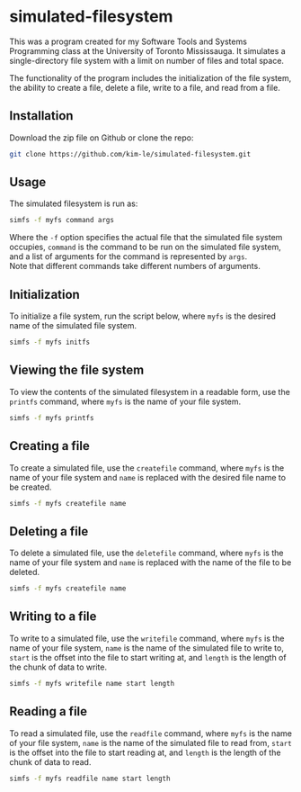 # simulated-filesystem
This was a program created for my Software Tools and Systems Programming class at the University of Toronto Mississauga. It simulates a single-directory file system with a limit on number of files and total space. 

The functionality of the program includes the initialization of the file system, the ability to create a file, delete a file, write to a file, and read from a file.

## Installation
Download the zip file on Github or clone the repo:

```bash
git clone https://github.com/kim-le/simulated-filesystem.git
```

## Usage

The simulated filesystem is run as:
```bash
simfs -f myfs command args
```
Where the `-f` option specifies the actual file that the simulated file system occupies, `command` is the command to be run on the simulated file system, and a list of arguments for the command is represented by `args`.  
Note that different commands take different numbers of arguments.

## Initialization
To initialize a file system, run the script below, where `myfs` is the desired name of the simulated file system.

```bash
simfs -f myfs initfs
```

## Viewing the file system
To view the contents of the simulated filesystem in a readable form, use the `printfs` command, where `myfs` is the name of your file system.
```bash
simfs -f myfs printfs
```

## Creating a file
To create a simulated file, use the `createfile` command, where `myfs` is the name of your file system and `name` is replaced with the desired file name to be created. 
```bash
simfs -f myfs createfile name
```

## Deleting a file
To delete a simulated file, use the `deletefile` command, where `myfs` is the name of your file system and `name` is replaced with the name of the file to be deleted. 
```bash
simfs -f myfs createfile name
```

## Writing to a file
To write to a simulated file, use the `writefile` command, where `myfs` is the name of your file system, `name` is the name of the simulated file to write to, `start` is the offset into the file to start writing at, and `length` is the length of the chunk of data to write.
```bash
simfs -f myfs writefile name start length
```

## Reading a file
To read a simulated file, use the `readfile` command, where `myfs` is the name of your file system, `name` is the name of the simulated file to read from, `start` is the offset into the file to start reading at, and `length` is the length of the chunk of data to read.
```bash
simfs -f myfs readfile name start length
```
